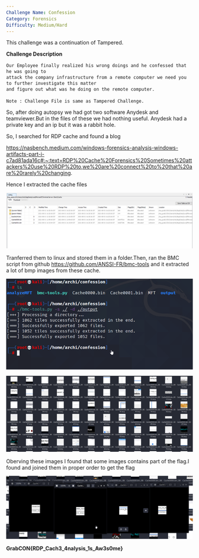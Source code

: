 ```yaml
---
Challenge Name: Confession
Category: Forensics
Difficulty: Medium/Hard
---
```


This challenge was a continuation of Tampered.

**Challenge Description**
```
Our Employee finally realized his wrong doings and he confessed that he was going to 
attack the company infrastructure from a remote computer we need you to further investigate this matter 
and figure out what was he doing on the remote computer.

Note : Challenge File is same as Tampered Challenge.
```

So, after doing autopsy we had got two software Anydesk and teamviewer.But in the files of these we had nothing useful.
Anydesk had a private key  and an ip but it was a rabbit hole.

So, I searched for RDP cache and found a blog 

https://nasbench.medium.com/windows-forensics-analysis-windows-artifacts-part-i-c7ad81ada16c#:~:text=RDP%20Cache%20Forensics%20Sometimes%20attackers%20use%20RDP%20to,we%20are%20connect%20to%20that%20are%20rarely%20changing.

Hence I extracted the cache files 

![](/confession1.png)

Tranferred them to linux and stored them in a folder.Then, ran the BMC script from github https://github.com/ANSSI-FR/bmc-tools 
and it extracted a lot of bmp images from these cache.

![](/confession2.png)


![](/confession3.png)

Oberving these images I found that some images contains part of the flag.I found and joined them in proper order to get the flag

![](/confession4.png)


**GrabCON{RDP_Cach3_4nalysis_1s_Aw3s0me}**
